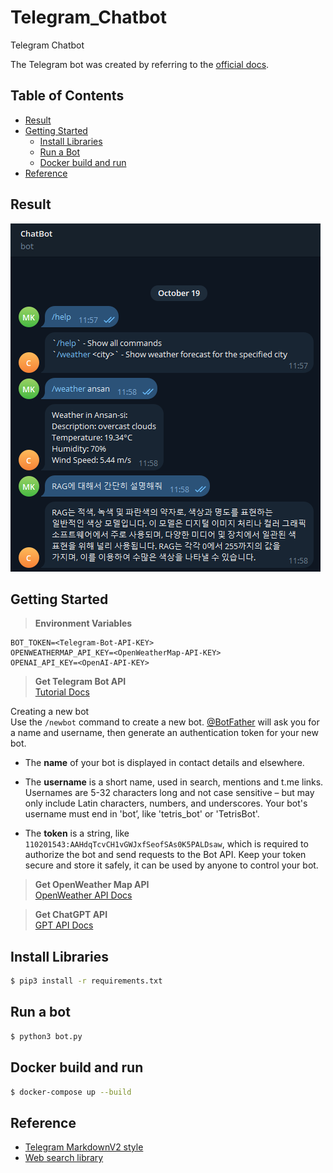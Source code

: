 # Telegram_Chatbot

Telegram Chatbot

The Telegram bot was created by referring to the [official docs](https://docs.python-telegram-bot.org/en/v21.6/).

## Table of Contents

-   [Result](#result)
-   [Getting Started](#getting-started)
    -   [Install Libraries](#install-libraries)
    -   [Run a Bot](#run-a-bot)
    -   [Docker build and run](#docker-build-and-run)
-   [Reference](#reference)

## Result

![telegram bot chat image](./result/telegram_bot_chat.png)

## Getting Started

> **Environment Variables**

```
BOT_TOKEN=<Telegram-Bot-API-KEY>
OPENWEATHERMAP_API_KEY=<OpenWeatherMap-API-KEY>
OPENAI_API_KEY=<OpenAI-API-KEY>
```

> **Get Telegram Bot API**  
> [Tutorial Docs](https://core.telegram.org/bots/tutorial)

Creating a new bot  
Use the `/newbot` command to create a new bot. [@BotFather](https://t.me/botfather) will ask you for a name and username, then generate an authentication token for your new bot.

-   The **name** of your bot is displayed in contact details and elsewhere.

-   The **username** is a short name, used in search, mentions and t.me links. Usernames are 5-32 characters long and not case sensitive – but may only include Latin characters, numbers, and underscores. Your bot's username must end in 'bot’, like 'tetris_bot' or 'TetrisBot'.

-   The **token** is a string, like `110201543:AAHdqTcvCH1vGWJxfSeofSAs0K5PALDsaw`, which is required to authorize the bot and send requests to the Bot API. Keep your token secure and store it safely, it can be used by anyone to control your bot.

> **Get OpenWeather Map API**  
> [OpenWeather API Docs](https://openweathermap.org/)

> **Get ChatGPT API**  
> [GPT API Docs](https://platform.openai.com/docs/api-reference/introduction)

## Install Libraries

```bash
$ pip3 install -r requirements.txt
```

## Run a bot

```bash
$ python3 bot.py
```

## Docker build and run

```bash
$ docker-compose up --build
```

## Reference

-   [Telegram MarkdownV2 style](https://core.telegram.org/bots/api#markdownv2-style)
-   [Web search library](https://pypi.org/project/googlesearch-python/)
